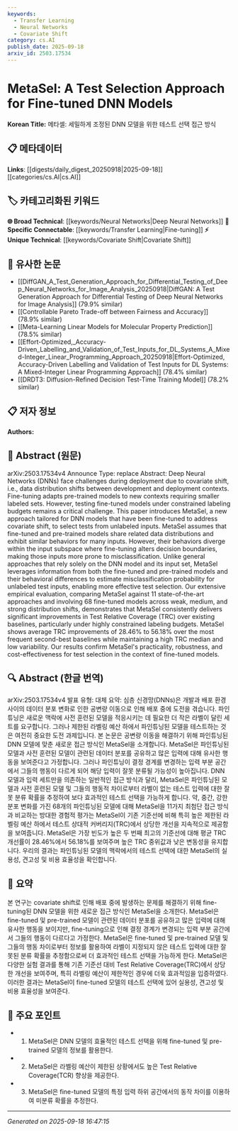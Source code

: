 ```yaml
---
keywords:
  - Transfer Learning
  - Neural Networks
  - Covariate Shift
category: cs.AI
publish_date: 2025-09-18
arxiv_id: 2503.17534
---
```


<!-- KEYWORD_LINKING_METADATA:
{
  "processed_timestamp": "2025-09-22 22:19:38.233300",
  "vocabulary_version": "1.0",
  "selected_keywords": [
    "Transfer Learning",
    "Neural Networks",
    "Covariate Shift"
  ],
  "rejected_keywords": [
    "Test Selection"
  ],
  "similarity_scores": {
    "Transfer Learning": 0.78,
    "Neural Networks": 0.85,
    "Covariate Shift": 0.8
  },
  "extraction_method": "AI_prompt_based",
  "budget_applied": true
}
-->


# MetaSel: A Test Selection Approach for Fine-tuned DNN Models

**Korean Title:** 메타셀: 세밀하게 조정된 DNN 모델을 위한 테스트 선택 접근 방식

## 📋 메타데이터

**Links**: [[digests/daily_digest_20250918|2025-09-18]]   [[categories/cs.AI|cs.AI]]

## 🏷️ 카테고리화된 키워드
**🌐 Broad Technical**: [[keywords/Neural Networks|Deep Neural Networks]]
**🔗 Specific Connectable**: [[keywords/Transfer Learning|Fine-tuning]]
**⚡ Unique Technical**: [[keywords/Covariate Shift|Covariate Shift]]

## 🔗 유사한 논문
- [[DiffGAN_A_Test_Generation_Approach_for_Differential_Testing_of_Deep_Neural_Networks_for_Image_Analysis_20250918|DiffGAN: A Test Generation Approach for Differential Testing of Deep Neural Networks for Image Analysis]] (79.9% similar)
- [[Controllable Pareto Trade-off between Fairness and Accuracy]] (78.9% similar)
- [[Meta-Learning Linear Models for Molecular Property Prediction]] (78.5% similar)
- [[Effort-Optimized,_Accuracy-Driven_Labelling_and_Validation_of_Test_Inputs_for_DL_Systems_A_Mixed-Integer_Linear_Programming_Approach_20250918|Effort-Optimized, Accuracy-Driven Labelling and Validation of Test Inputs for DL Systems: A Mixed-Integer Linear Programming Approach]] (78.4% similar)
- [[DRDT3: Diffusion-Refined Decision Test-Time Training Model]] (78.2% similar)

## 📋 저자 정보

**Authors:** 

## 📄 Abstract (원문)

arXiv:2503.17534v4 Announce Type: replace 
Abstract: Deep Neural Networks (DNNs) face challenges during deployment due to covariate shift, i.e., data distribution shifts between development and deployment contexts. Fine-tuning adapts pre-trained models to new contexts requiring smaller labeled sets. However, testing fine-tuned models under constrained labeling budgets remains a critical challenge. This paper introduces MetaSel, a new approach tailored for DNN models that have been fine-tuned to address covariate shift, to select tests from unlabeled inputs. MetaSel assumes that fine-tuned and pre-trained models share related data distributions and exhibit similar behaviors for many inputs. However, their behaviors diverge within the input subspace where fine-tuning alters decision boundaries, making those inputs more prone to misclassification. Unlike general approaches that rely solely on the DNN model and its input set, MetaSel leverages information from both the fine-tuned and pre-trained models and their behavioral differences to estimate misclassification probability for unlabeled test inputs, enabling more effective test selection. Our extensive empirical evaluation, comparing MetaSel against 11 state-of-the-art approaches and involving 68 fine-tuned models across weak, medium, and strong distribution shifts, demonstrates that MetaSel consistently delivers significant improvements in Test Relative Coverage (TRC) over existing baselines, particularly under highly constrained labeling budgets. MetaSel shows average TRC improvements of 28.46% to 56.18% over the most frequent second-best baselines while maintaining a high TRC median and low variability. Our results confirm MetaSel's practicality, robustness, and cost-effectiveness for test selection in the context of fine-tuned models.

## 🔍 Abstract (한글 번역)

arXiv:2503.17534v4 발표 유형: 대체
요약: 심층 신경망(DNNs)은 개발과 배포 환경 사이의 데이터 분포 변화로 인한 공변량 이동으로 인해 배포 중에 도전을 겪습니다. 파인튜닝은 새로운 맥락에 사전 훈련된 모델을 적응시키는 데 필요한 더 작은 라벨이 달린 세트를 요구합니다. 그러나 제한된 라벨링 예산 하에서 파인튜닝된 모델을 테스트하는 것은 여전히 중요한 도전 과제입니다. 본 논문은 공변량 이동을 해결하기 위해 파인튜닝된 DNN 모델에 맞춘 새로운 접근 방식인 MetaSel을 소개합니다. MetaSel은 파인튜닝된 모델과 사전 훈련된 모델이 관련된 데이터 분포를 공유하고 많은 입력에 대해 유사한 행동을 보여준다고 가정합니다. 그러나 파인튜닝이 결정 경계를 변경하는 입력 부분 공간에서 그들의 행동이 다르게 되어 해당 입력이 잘못 분류될 가능성이 높아집니다. DNN 모델과 입력 세트만을 의존하는 일반적인 접근 방식과 달리, MetaSel은 파인튜닝된 모델과 사전 훈련된 모델 및 그들의 행동적 차이로부터 라벨이 없는 테스트 입력에 대한 잘못 분류 확률을 추정하여 보다 효과적인 테스트 선택을 가능하게 합니다. 약, 중간, 강한 분포 변화를 가진 68개의 파인튜닝된 모델에 대해 MetaSel을 11가지 최첨단 접근 방식과 비교하는 방대한 경험적 평가는 MetaSel이 기존 기준선에 비해 특히 높은 제한된 라벨링 예산 하에서 테스트 상대적 커버리지(TRC)에서 상당한 개선을 지속적으로 제공함을 보여줍니다. MetaSel은 가장 빈도가 높은 두 번째 최고의 기준선에 대해 평균 TRC 개선률이 28.46%에서 56.18%를 보여주며 높은 TRC 중위값과 낮은 변동성을 유지합니다. 우리의 결과는 파인튜닝된 모델의 맥락에서의 테스트 선택에 대한 MetaSel의 실용성, 견고성 및 비용 효율성을 확인합니다.

## 📝 요약

본 연구는 covariate shift로 인해 배포 중에 발생하는 문제를 해결하기 위해 fine-tuning된 DNN 모델을 위한 새로운 접근 방식인 MetaSel을 소개한다. MetaSel은 fine-tuned 및 pre-trained 모델이 관련된 데이터 분포를 공유하고 많은 입력에 대해 유사한 행동을 보이지만, fine-tuning으로 인해 결정 경계가 변경되는 입력 부분 공간에서 그들의 행동이 다르다고 가정한다. MetaSel은 fine-tuned 및 pre-trained 모델 및 그들의 행동 차이로부터 정보를 활용하여 라벨이 지정되지 않은 테스트 입력에 대한 잘못된 분류 확률을 추정함으로써 더 효과적인 테스트 선택을 가능하게 한다. MetaSel은 다양한 실험 결과를 통해 기존 기준선 대비 Test Relative Coverage(TRC)에서 상당한 개선을 보여주며, 특히 라벨링 예산이 제한적인 경우에 더욱 효과적임을 입증하였다. 이러한 결과는 MetaSel이 fine-tuned 모델의 테스트 선택에 있어 실용성, 견고성 및 비용 효율성을 보여준다.

## 🎯 주요 포인트

- 1. MetaSel은 DNN 모델의 효율적인 테스트 선택을 위해 fine-tuned 및 pre-trained 모델의 정보를 활용한다.

- 2. MetaSel은 라벨링 예산이 제한된 상황에서도 높은 Test Relative Coverage(TCR) 향상을 제공한다.

- 3. MetaSel은 fine-tuned 모델의 특정 입력 하위 공간에서의 동작 차이를 이용하여 미분류 확률을 추정한다.

---

*Generated on 2025-09-18 16:47:15*